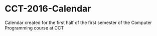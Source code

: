# CCT-2016-Calendar
Calendar created for the first half of the first semester of the Computer Programming course at CCT
